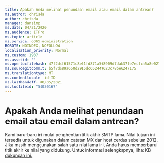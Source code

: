 ```yaml
---
title: Apakah Anda melihat penundaan email atau email dalam antrean?
ms.author: chrisda
author: chrisda
manager: dansimp
ms.date: 04/21/2020
ms.audience: ITPro
ms.topic: article
ms.service: o365-administration
ROBOTS: NOINDEX, NOFOLLOW
localization_priority: Normal
ms.custom: 1937
ms.assetid: ''
ms.openlocfilehash: 47f2d4f61571c8ef1fd871a568909d7dab37fe7ecfca5a8e02728e12b759ae40
ms.sourcegitcommit: b5f7da89a650d2915dc652449623c78be6247175
ms.translationtype: MT
ms.contentlocale: id-ID
ms.lasthandoff: 08/05/2021
ms.locfileid: "54030167"
---
```

# <a name="are-you-seeing-email-delays-or-queued-mail"></a>Apakah Anda melihat penundaan email atau email dalam antrean?

Kami baru-baru ini mulai penghentian titik akhir SMTP lama. Nilai tujuan ini tersedia untuk digunakan dalam catatan MX dan host cerdas sebelum 2012. Jika masih menggunakan salah satu nilai lama ini, Anda harus memperbarui titik akhir ke nilai yang didukung. Untuk informasi selengkapnya, lihat KB [dukungan ini.](https://support.microsoft.com/help/4057301/attr35-response-code-when-mail-is-sent-to-eop-exo)
